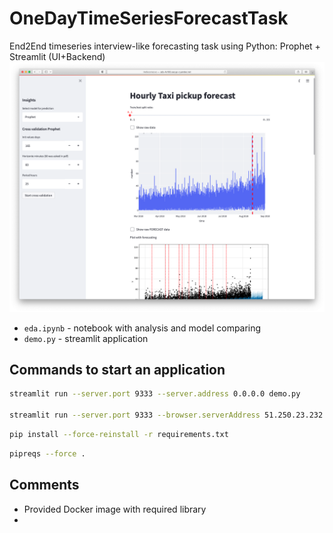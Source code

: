 # OneDayTimeSeriesForecastTask

End2End timeseries interview-like forecasting task using Python: Prophet + Streamlit (UI+Backend)
![](imgs/app.png)

- `eda.ipynb` - notebook with analysis and model comparing
- `demo.py` - streamlit application

## Commands to start an application

```bash
streamlit run --server.port 9333 --server.address 0.0.0.0 demo.py

streamlit run --server.port 9333 --browser.serverAddress 51.250.23.232 demo.py
```

```bash
pip install --force-reinstall -r requirements.txt
```

```bash
pipreqs --force .
```

## Comments

- Provided Docker image with required library
-
